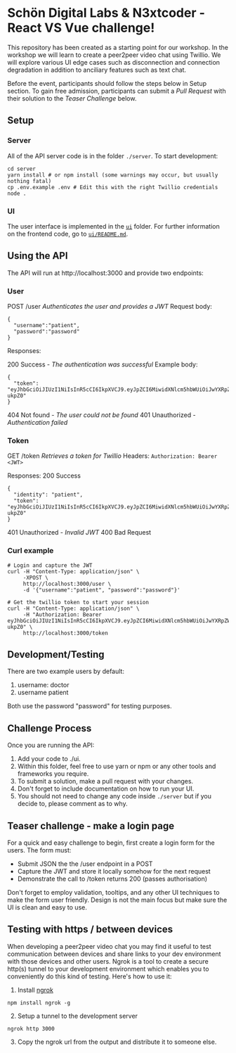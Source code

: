 # Schön Digital Labs & N3xtcoder - React VS Vue challenge!

This repository has been created as a starting point for our workshop. In the workshop we will learn to create a peer2peer video chat using Twillio. We will explore various UI edge cases such as disconnection and connection degradation in addition to anciliary features such as text chat.

Before the event, participants should follow the steps below in Setup section. To gain free admission, participants can submit a *Pull Request* with their solution to the *Teaser Challenge* below.

## Setup

### Server

All of the API server code is in the folder `./server`. To start development:

```
cd server
yarn install # or npm install (some warnings may occur, but usually nothing fatal)
cp .env.example .env # Edit this with the right Twillio credentials
node .
```

### UI

The user interface is implemented in the [`ui`](./ui) folder. For further information on the frontend code, go to [`ui/README.md`](ui/README.md).

## Using the API

The API will run at http://localhost:3000 and provide two endpoints:

### User

POST /user *Authenticates the user and provides a JWT*
Request body:
```
{ 
  "username":"patient",
  "password":"password"
}
```
Responses:

200 Success - *The authentication was successful*
Example body:
```
{ 
  "token": "eyJhbGciOiJIUzI1NiIsInR5cCI6IkpXVCJ9.eyJpZCI6MiwidXNlcm5hbWUiOiJwYXRpZW50IiwicGFzc3dvcmQiOiJwYXNzd29yZCIsImRpc3BsYXlOYW1lIjoiSG9tZXIgU2ltcHNvbiIsInJvbGUiOiJwYXRpZW50IiwiaWF0IjoxNTA4NzYxNDA0LCJleHAiOjE1MDg4NDc4MDR9.VDIbyyDpV8_g_KjWQw4H6UDPpvSuYjpjxM1hZ-ukpZ0"
}
```

404 Not found - *The user could not be found*
401 Unauthorized - *Authentication failed*

### Token

GET /token *Retrieves a token for Twillio*
Headers: 
`Authorization: Bearer <JWT>`

Responses:
200 Success
```
{ 
  "identity": "patient",
  "token": "eyJhbGciOiJIUzI1NiIsInR5cCI6IkpXVCJ9.eyJpZCI6MiwidXNlcm5hbWUiOiJwYXRpZW50IiwicGFzc3dvcmQiOiJwYXNzd29yZCIsImRpc3BsYXlOYW1lIjoiSG9tZXIgU2ltcHNvbiIsInJvbGUiOiJwYXRpZW50IiwiaWF0IjoxNTA4NzYxNDA0LCJleHAiOjE1MDg4NDc4MDR9.VDIbyyDpV8_g_KjWQw4H6UDPpvSuYjpjxM1hZ-ukpZ0"
}
```
401 Unauthorized - *Invalid JWT*
400 Bad Request

### Curl example
```
# Login and capture the JWT
curl -H "Content-Type: application/json" \
     -XPOST \
     http://localhost:3000/user \
     -d '{"username":"patient", "password":"password"}'

# Get the twillio token to start your session
curl -H "Content-Type: application/json" \
     -H "Authorization: Bearer eyJhbGciOiJIUzI1NiIsInR5cCI6IkpXVCJ9.eyJpZCI6MiwidXNlcm5hbWUiOiJwYXRpZW50IiwicGFzc3dvcmQiOiJwYXNzd29yZCIsImRpc3BsYXlOYW1lIjoiSG9tZXIgU2ltcHNvbiIsInJvbGUiOiJwYXRpZW50IiwiaWF0IjoxNTA4NzYxNDA0LCJleHAiOjE1MDg4NDc4MDR9.VDIbyyDpV8_g_KjWQw4H6UDPpvSuYjpjxM1hZ-ukpZ0" \
     http://localhost:3000/token
```

## Development/Testing

There are two example users by default:

1. username: doctor
2. username patient

Both use the password "password" for testing purposes.

## Challenge Process

Once you are running the API: 
1. Add your code to ./ui. 
2. Within this folder, feel free to use yarn or npm or any other tools and frameworks you require. 
3. To submit a solution, make a pull request with your changes.
4. Don't forget to include documentation on how to run your UI.
5. You should not need to change any code inside `./server` but if you decide to, please comment as to why.


## Teaser challenge - make a login page

For a quick and easy challenge to begin, first create a login form for the users. The form must:

- Submit JSON the the /user endpoint in a POST
- Capture the JWT and store it locally somehow for the next request
- Demonstrate the call to /token returns 200 (passes authorisation)

Don't forget to employ validation, tooltips, and any other UI techniques to make the form user friendly. Design is not the main focus but make sure the UI is clean and easy to use.

## Testing with https / between devices
 
When developing a peer2peer video chat you may find it useful to test communication between devices and share links to your dev environment with those devices and other users. Ngrok is a tool to create a secure http(s) tunnel to your development environment which enables you to conveniently do this kind of testing. Here's how to use it:
 
1. Install [ngrok](https://ngrok.com/)
```
npm install ngrok -g
```
2. Setup a tunnel to the development server
```
ngrok http 3000
```
3. Copy the ngrok url from the output and distribute it to someone else.
